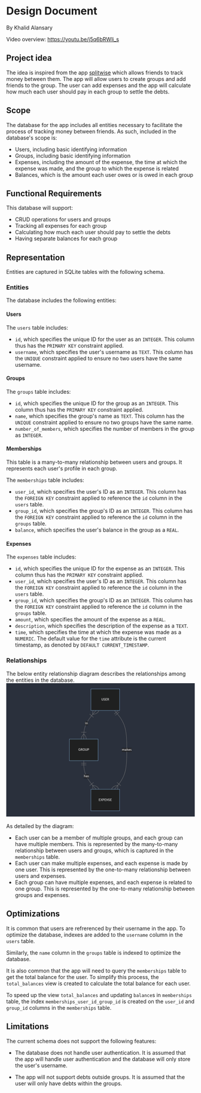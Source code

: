 # Design Document

By Khalid Alansary

Video overview: https://youtu.be/j5q6bRWli_s

## Project idea

The idea is inspired from the app [splitwise](https://www.splitwise.com/) which allows friends to track money between them. The app will allow users to create groups and add friends to the group. The user can add expenses and the app will calculate how much each user should pay in each group to settle the debts.

## Scope

The database for the app includes all entities necessary to facilitate the process of tracking money between friends. As such, included in the database's scope is:

* Users, including basic identifying information
* Groups, including basic identifying information
* Expenses, including the amount of the expense, the time at which the expense was made, and the group to which the expense is related
* Balances, which is the amount each user owes or is owed in each group

## Functional Requirements

This database will support:

* CRUD operations for users and groups
* Tracking all expenses for each group
* Calculating how much each user should pay to settle the debts
* Having separate balances for each group

## Representation

Entities are captured in SQLite tables with the following schema.

### Entities

The database includes the following entities:

#### Users

The `users` table includes:

* `id`, which specifies the unique ID for the user as an `INTEGER`. This column thus has the `PRIMARY KEY` constraint applied.
* `username`, which specifies the user's username as `TEXT`. This column has the `UNIQUE` constraint applied to ensure no two users have the same username.

#### Groups
The `groups` table includes:

* `id`, which specifies the unique ID for the group as an `INTEGER`. This column thus has the `PRIMARY KEY` constraint applied.
* `name`, which specifies the group's name as `TEXT`. This column has the `UNIQUE` constraint applied to ensure no two groups have the same name.
* `number_of_members`, which specifies the number of members in the group as `INTEGER`.

#### Memberships

This table is a many-to-many relationship between users and groups. It represents each user's profile in each group.

The `memberships` table includes:

* `user_id`, which specifies the user's ID as an `INTEGER`. This column has the `FOREIGN KEY` constraint applied to reference the `id` column in the `users` table.
* `group_id`, which specifies the group's ID as an `INTEGER`. This column has the `FOREIGN KEY` constraint applied to reference the `id` column in the `groups` table.
* `balance`, which specifies the user's balance in the group as a `REAL`.

#### Expenses

The `expenses` table includes:

* `id`, which specifies the unique ID for the expense as an `INTEGER`. This column thus has the `PRIMARY KEY` constraint applied.
* `user_id`, which specifies the user's ID as an `INTEGER`. This column has the `FOREIGN KEY` constraint applied to reference the `id` column in the `users` table.
* `group_id`, which specifies the group's ID as an `INTEGER`. This column has the `FOREIGN KEY` constraint applied to reference the `id` column in the `groups` table.
* `amount`, which specifies the amount of the expense as a `REAL`.
* `description`, which specifies the description of the expense as a `TEXT`.
* `time`, which specifies the time at which the expense was made as a `NUMERIC`. The default value for the `time` attribute is the current timestamp, as denoted by `DEFAULT CURRENT_TIMESTAMP`.

### Relationships

The below entity relationship diagram describes the relationships among the entities in the database.
![ERD](ERD.png)

As detailed by the diagram:

* Each user can be a member of multiple groups, and each group can have multiple members. This is represented by the many-to-many relationship between users and groups, which is captured in the `memberships` table.
* Each user can make multiple expenses, and each expense is made by one user. This is represented by the one-to-many relationship between users and expenses.
* Each group can have multiple expenses, and each expense is related to one group. This is represented by the one-to-many relationship between groups and expenses.

## Optimizations

It is common that users are refrerenced by their username in the app. To optimize the database, indexes are added to the `username` column in the `users` table.

Similarly, the `name` column in the `groups` table is indexed to optimize the database.

It is also common that the app will need to query the `memberships` table to get the total balance for the user. To simplify this process, the `total_balances` view is created to calculate the total balance for each user.

To speed up the view `total_balances` and updating `balance`s in `memberships` table, the index `memberships_user_id_group_id` is created on the `user_id` and `group_id` columns in the `memberships` table. 

## Limitations

The current schema does not support the following features:

* The database does not handle user authentication. It is assumed that the app will handle user authentication and the database will only store the user's username.

* The app will not support debts outside groups. It is assumed that the user will only have debts within the groups.
